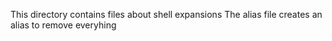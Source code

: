 This directory contains files about shell expansions
The alias file creates an alias to remove everyhing
